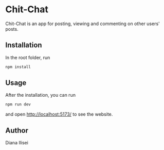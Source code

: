 # Chit-Chat

Chit-Chat is an app for posting, viewing and commenting on other users' posts.

## Installation

In the root folder, run

```bash
npm install
```

## Usage

After the installation, you can run 
```bash
npm run dev
```
and open [http://localhost:5173/](http://localhost:5173/) to see the website.


## Author

Diana Ilisei